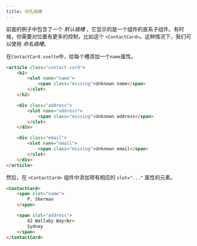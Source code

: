 ```yaml
---
title: 命名插槽
---
```


前面的例子中包含了一个 *默认插槽* ，它显示的是一个组件的直系子组件。有时候，你需要对位置有更多的控制，比如这个 `<ContactCard>`。这种情况下，我们可以使用 _命名插槽_。

在`ContactCard.svelte`中，给每个槽添加一个`name`属性。

```html
<article class="contact-card">
	<h2>
		<slot name="name">
			<span class="missing">Unknown name</span>
		</slot>
	</h2>

	<div class="address">
		<slot name="address">
			<span class="missing">Unknown address</span>
		</slot>
	</div>

	<div class="email">
		<slot name="email">
			<span class="missing">Unknown email</span>
		</slot>
	</div>
</article>
```

然后，在 `<ContactCard>` 组件中添加带有相应的 `slot="..."` 属性的元素。

```html
<ContactCard>
	<span slot="name">
		P. Sherman
	</span>

	<span slot="address">
		42 Wallaby Way<br>
		Sydney
	</span>
</ContactCard>
```